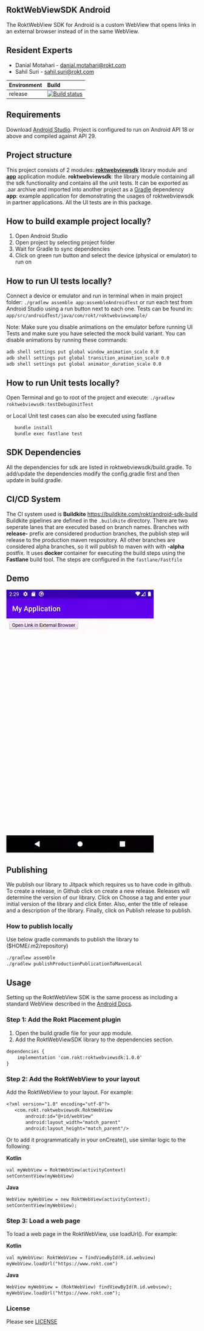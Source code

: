 ## RoktWebViewSDK Android

The RoktWebView SDK for Android is a custom WebView that opens links in an external browser instead of in the same WebView.

## Resident Experts

- Danial Motahari - danial.motahari@rokt.com
- Sahil Suri - sahil.suri@rokt.com

| Environment | Build |
| ----------- | :----- |
| release | [![Build status](https://badge.buildkite.com/ead4486004439bfee871822ed4408d6c1f2f684f08a851ca5d.svg)](https://buildkite.com/rokt/android-webviewsdk)

## Requirements

Download [Android Studio](https://developer.android.com/studio). Project is configured to run on Android API 18 or above and compiled against API 29.

## Project structure

This project consists of 2 modules: [**roktwebviewsdk**](roktwebviewsdk) library module and [**app**](app) application module.
**roktwebviewsdk**: the library module containing all the sdk functionality and contains all the unit tests. It can be exported as .aar archive and imported into another project as a [Gradle](https://gradle.org/) dependency  
**app**: example application for demonstrating the usages of roktwebviewsdk in partner applications. All the UI tests are in this package.

## How to build example project locally?

1. Open Android Studio
2. Open project by selecting project folder
3. Wait for Gradle to sync dependencies
4. Click on green run button and select the device (physical or emulator) to run on

## How to run UI tests locally?

Connect a device or emulator and run in terminal when in main project folder: `./gradlew assemble app:assembleAndroidTest`
or run each test from Android Studio using a run button next to each one. Tests can be found in: `app/src/androidTest/java/com/rokt/roktwebviewsample/`

Note: Make sure you disable animations on the emulator before running UI Tests and make sure you have selected the mock build variant.
You can disable animations by running these commands:
   ```
adb shell settings put global window_animation_scale 0.0
adb shell settings put global transition_animation_scale 0.0
adb shell settings put global animator_duration_scale 0.0
   ```

## How to run Unit tests locally?
Open Terminal and go to root of the project and execute: `./gradlew roktwebviewsdk:testDebugUnitTest`

or Local Unit test cases can also be executed using fastlane
```
   bundle install
   bundle exec fastlane test
   ```

## SDK Dependencies

All the dependencies for sdk are listed in roktwebviewsdk/build.gradle. To add/update the dependencies modify the config.gradle first and then
update in build.gradle.

## CI/CD System

The CI system used is **Buildkite**  https://buildkite.com/rokt/android-sdk-build
Buildkite pipelines are defined in the `.buildkite` directory. There are two seperate lanes that are executed based on branch names.
Branches with **release-** prefix are considered production branches, the publish step will release to the production maven respository.
All other branches are considered alpha branches, so it will publish to maven with with **-alpha** postfix.
It uses **docker** container for executing the build steps using the **Fastlane** build tool. The steps are configured in the `fastlane/Fastfile`

## Demo

![Demo](/assets/demo.gif)

## Publishing
We publish our library to Jitpack which requires us to have code in github. To create a release, in Github click on create a new release.
Releases will determine the version of our library. Click on Choose a tag and enter your initial version of the library and click Enter. 
Also, enter the title of release and a description of the library. Finally, click on Publish release to publish.

### How to publish locally
Use below gradle commands to publish the library to ($HOME/.m2/repository)
```
./gradlew assemble 
./gradlew publishProductionPublicationToMavenLocal
```

## Usage

Setting up the RoktWebView SDK is the same process as including a standard WebView described in the [Android Docs](https://developer.android.com/guide/webapps/webview).

### Step 1: Add the Rokt Placement plugin
1. Open the build.gradle file for your app module.
2. Add the RoktWebViewSDK library to the dependencies section.
```
dependencies {
    implementation 'com.rokt:roktwebviewsdk:1.0.0'
}
```

### Step 2: Add the RoktWebView to your layout

Add the RoktWebView to your layout. For example: 
```
<?xml version="1.0" encoding="utf-8"?>
   <com.rokt.roktwebviewsdk.RoktWebView
       android:id="@+id/webView"
       android:layout_width="match_parent"
       android:layout_height="match_parent"/>

```

Or to add it programmatically in your onCreate(), use similar logic to the following: 

**Kotlin**
```
val myWebView = RoktWebView(activityContext)
setContentView(myWebView)
```

**Java**
```
WebView myWebView = new RoktWebView(activityContext);
setContentView(myWebView);
```
### Step 3: Load a web page
To load a web page in the RoktWebView, use loadUrl(). For example:

**Kotlin**
```
val myWebView: RoktWebView = findViewById(R.id.webview)
myWebView.loadUrl("https://www.rokt.com")
```

**Java**
```
WebView myWebView = (RoktWebView) findViewById(R.id.webview);
myWebView.loadUrl("https://www.rokt.com");
```

### License
Please see [LICENSE](/LICENSE.md)